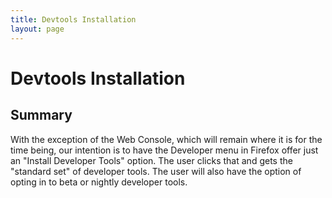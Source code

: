 ```yaml
---
title: Devtools Installation
layout: page
---
```


# Devtools Installation #

## Summary ##

With the exception of the Web Console, which will remain where it is for the
time being, our intention is to have the Developer menu in Firefox offer just
an "Install Developer Tools" option. The user clicks that and gets the 
"standard set" of developer tools. The user will also have the option of 
opting in to beta or nightly developer tools.

